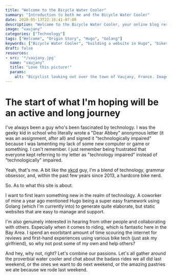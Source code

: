 ```yaml
---
title: "Welcome to the Bicycle Water Cooler"
summary: "Introduction to both me and the Bicycle Water Cooler"
date: 2020-05-13T22:16:41-07:00
description: "Welcome to the Bicycle Water Cooler, your online blog resource for reviews, technology, discussions, and travel ideas for you and your bicycle."
image: "vaujany"
categories: ["Technology"]
tags: ["Welcome", "Origin Story", "Hugo", "Golang"]
keywords: ["Bicycle Water Cooler", "building a website in Hugo", "bikes are awesome"]
draft: false
resources:
- src: '*/vaujany.jpg'
  name: "vaujany"
  title: "Love this picture!"
  params:
    alt: "Bicyclist looking out over the town of Vaujany, France. Image contains: France, view, church, clouds, road, cyclist, road signs, houses"
---
```

# The start of what I'm hoping will be an active and long journey
I've always been a guy who's been fascinated by technology. I was the geeky kid in school who literally wrote a "Dear Abbey" anonymous letter (it was an assignment, after all) and signed it "technologically impaired" because I was lamenting my lack of some new computer or game or something. I can't remember. I just remember being frustrated that everyone kept referring to my letter as "technology impaired" instead of "technologically" impaired. 

Yeah, that's me. A bit like the [xkcd](http://www.xkcd.com) guy, I'm a blend of technology, grammar obsessor, and, within the past few years since 2013, a hardcore bike nerd.

So. As to what this site is about.

I want to first learn something new in the realm of technology. A coworker of mine a year ago mentioned Hugo being a super easy framework using Golang (which I'm currently into) to generate quite elaborate, but static websites that are easy to manage and support. 

I'm also genuinely interested in hearing from other people and collaborating with others. Especially when it comes to riding, which is fantastic here in the Bay Area. I spend an exorbitant amount of time scouring the internet for reviews and first-hand experiences using various bike tech (just ask my girlfriend), so why not post some of my own and help others?

And hey, why not, right? Let's combine our passions. Let's all gather around the proverbial water cooler and chat about the badass rides we all did last weekend, or the ones we want to do next weekend, or the amazing pastries we ate because we rode last weekend.